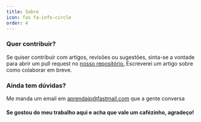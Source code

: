 ```yaml
---
title: Sobre
icon: fas fa-info-circle
order: 4
---
```


### Quer contribuir?

Se quiser contribuir com artigos, revisões ou sugestões, sinta-se a vontade para abrir um pull request no [nosso repositório.](https://github.com/itsmaia) Escreverei um artigo sobre como colaborar em breve.

### Ainda tem dúvidas?

Me manda um email em aprendajp@fastmail.com que a gente conversa

#### Se gostou do meu trabalho aqui e acha que vale um cafézinho, agradeço!
<script type='text/javascript' src='https://storage.ko-fi.com/cdn/widget/Widget_2.js'></script><script type='text/javascript'>kofiwidget2.init('Me Apoie no ko-fi', '#29abe0', 'I2I85IRUJ');kofiwidget2.draw();</script> 